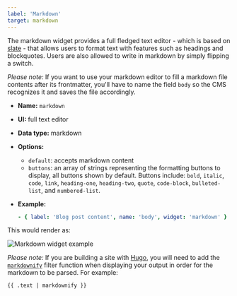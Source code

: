 ```yaml
---
label: 'Markdown'
target: markdown
---
```


The markdown widget provides a full fledged text editor - which is based on [slate](https://github.com/ianstormtaylor/slate) - that allows users to format text with features such as headings and blockquotes. Users are also allowed to write in markdown by simply flipping a switch.

_Please note:_ If you want to use your markdown editor to fill a markdown file contents after its frontmatter, you'll have to name the field `body` so the CMS recognizes it and saves the file accordingly.

- **Name:** `markdown`
- **UI:** full text editor
- **Data type:** markdown
- **Options:**
  - `default`: accepts markdown content
  - `buttons`: an array of strings representing the formatting buttons to display, all buttons shown by default. Buttons include: `bold`, `italic`, `code`, `link`, `heading-one`, `heading-two`, `quote`, `code-block`, `bulleted-list`, and `numbered-list`.
- **Example:**

  ```yaml
  - { label: 'Blog post content', name: 'body', widget: 'markdown' }
  ```

This would render as:

![Markdown widget example](/img/widgets-markdown.png)

_Please note:_ If you are building a site with [Hugo](https://gohugo.io), you will need to add the [`markdownify`](https://gohugo.io/functions/markdownify/) filter function when displaying your output in order for the markdown to be parsed. For example:

```hugo
{{ .text | markdownify }}
```
